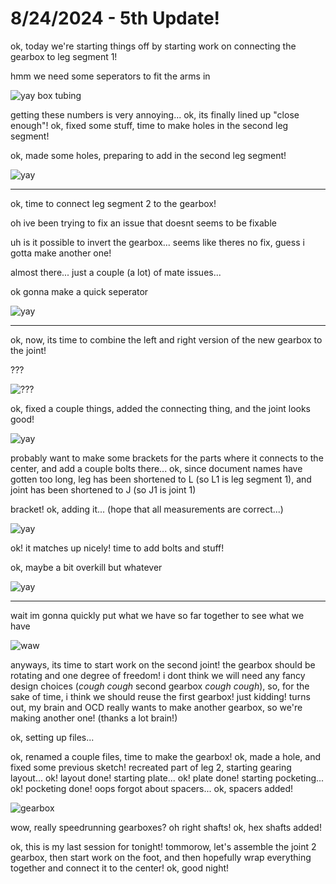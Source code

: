 # 8/24/2024 - 5th Update!

ok, today we're starting things off by starting work on connecting the gearbox to leg segment 1!

hmm we need some seperators to fit the arms in

![yay box tubing](</updatelogs/images/082024/08242024 - 1.png>)

getting these numbers is very annoying... ok, its finally lined up "close enough"! ok, fixed some stuff, time to make holes in the second leg segment!

ok, made some holes, preparing to add in the second leg segment!

![yay](</updatelogs/images/082024/08242024 - 2.png>)

---

ok, time to connect leg segment 2 to the gearbox!

oh ive been trying to fix an issue that doesnt seems to be fixable

uh is it possible to invert the gearbox... seems like theres no fix, guess i gotta make another one!

almost there... just a couple (a lot) of mate issues...

ok gonna make a quick seperator

![yay](</updatelogs/images/082024/08242024 - 3.png>)

---

ok, now, its time to combine the left and right version of the new gearbox to the joint!

???

![???](</updatelogs/images/082024/08242024 - 4.png>)

ok, fixed a couple things, added the connecting thing, and the joint looks good!

![yay](</updatelogs/images/082024/08242024 - 5.png>)

probably want to make some brackets for the parts where it connects to the center, and add a couple bolts there... ok, since document names have gotten too long, leg has been shortened to L (so L1 is leg segment 1), and joint has been shortened to J (so J1 is joint 1)

bracket! ok, adding it... (hope that all measurements are correct...)

![yay](</updatelogs/images/082024/08242024 - 6.png>)

ok! it matches up nicely! time to add bolts and stuff!

ok, maybe a bit overkill but whatever

![yay](</updatelogs/images/082024/08242024 - 7.png>)

---

wait im gonna quickly put what we have so far together to see what we have

![waw](</updatelogs/images/082024/08242024 - 8.png>)

anyways, its time to start work on the second joint! the gearbox should be rotating and one degree of freedom! i dont think we will need any fancy design choices (*cough cough* second gearbox *cough cough*), so, for the sake of time, i think we should reuse the first gearbox! just kidding! turns out, my brain and OCD really wants to make another gearbox, so we're making another one! (thanks a lot brain!)

ok, setting up files...

ok, renamed a couple files, time to make the gearbox! ok, made a hole, and fixed some previous sketch! recreated part of leg 2, starting gearing layout... ok! layout done! starting plate... ok! plate done! starting pocketing... ok! pocketing done! oops forgot about spacers... ok, spacers added!

![gearbox](</updatelogs/images/082024/08242024 - 9.png>)

wow, really speedrunning gearboxes? oh right shafts! ok, hex shafts added!

ok, this is my last session for tonight! tommorow, let's assemble the joint 2 gearbox, then start work on the foot, and then hopefully wrap everything together and connect it to the center! ok, good night!